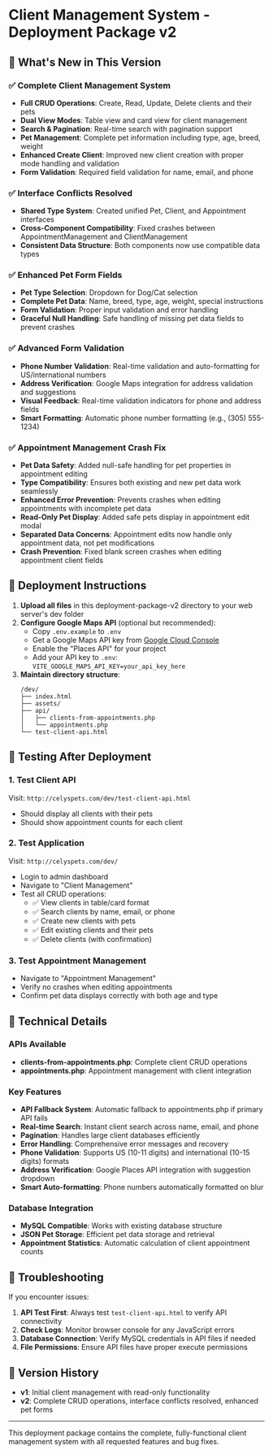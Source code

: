 # Client Management System - Deployment Package v2

## 🎯 What's New in This Version

### ✅ Complete Client Management System
- **Full CRUD Operations**: Create, Read, Update, Delete clients and their pets
- **Dual View Modes**: Table view and card view for client management
- **Search & Pagination**: Real-time search with pagination support
- **Pet Management**: Complete pet information including type, age, breed, weight
- **Enhanced Create Client**: Improved new client creation with proper mode handling and validation
- **Form Validation**: Required field validation for name, email, and phone

### ✅ Interface Conflicts Resolved
- **Shared Type System**: Created unified Pet, Client, and Appointment interfaces
- **Cross-Component Compatibility**: Fixed crashes between AppointmentManagement and ClientManagement
- **Consistent Data Structure**: Both components now use compatible data types

### ✅ Enhanced Pet Form Fields
- **Pet Type Selection**: Dropdown for Dog/Cat selection
- **Complete Pet Data**: Name, breed, type, age, weight, special instructions
- **Form Validation**: Proper input validation and error handling
- **Graceful Null Handling**: Safe handling of missing pet data fields to prevent crashes

### ✅ Advanced Form Validation
- **Phone Number Validation**: Real-time validation and auto-formatting for US/international numbers
- **Address Verification**: Google Maps integration for address validation and suggestions
- **Visual Feedback**: Real-time validation indicators for phone and address fields
- **Smart Formatting**: Automatic phone number formatting (e.g., (305) 555-1234)

### ✅ Appointment Management Crash Fix
- **Pet Data Safety**: Added null-safe handling for pet properties in appointment editing
- **Type Compatibility**: Ensures both existing and new pet data work seamlessly
- **Enhanced Error Prevention**: Prevents crashes when editing appointments with incomplete pet data
- **Read-Only Pet Display**: Added safe pets display in appointment edit modal
- **Separated Data Concerns**: Appointment edits now handle only appointment data, not pet modifications
- **Crash Prevention**: Fixed blank screen crashes when editing appointment client fields

## 🚀 Deployment Instructions

1. **Upload all files** in this deployment-package-v2 directory to your web server's dev folder
2. **Configure Google Maps API** (optional but recommended):
   - Copy `.env.example` to `.env`
   - Get a Google Maps API key from [Google Cloud Console](https://console.cloud.google.com/apis/credentials)
   - Enable the "Places API" for your project
   - Add your API key to `.env`: `VITE_GOOGLE_MAPS_API_KEY=your_api_key_here`
3. **Maintain directory structure**:
   ```
   /dev/
   ├── index.html
   ├── assets/
   ├── api/
   │   ├── clients-from-appointments.php
   │   └── appointments.php
   └── test-client-api.html
   ```

## 🧪 Testing After Deployment

### 1. Test Client API
Visit: `http://celyspets.com/dev/test-client-api.html`
- Should display all clients with their pets
- Should show appointment counts for each client

### 2. Test Application
Visit: `http://celyspets.com/dev/`
- Login to admin dashboard
- Navigate to "Client Management"
- Test all CRUD operations:
  - ✅ View clients in table/card format
  - ✅ Search clients by name, email, or phone
  - ✅ Create new clients with pets
  - ✅ Edit existing clients and their pets
  - ✅ Delete clients (with confirmation)

### 3. Test Appointment Management
- Navigate to "Appointment Management"
- Verify no crashes when editing appointments
- Confirm pet data displays correctly with both age and type

## 🔧 Technical Details

### APIs Available
- **clients-from-appointments.php**: Complete client CRUD operations
- **appointments.php**: Appointment management with client integration

### Key Features
- **API Fallback System**: Automatic fallback to appointments.php if primary API fails
- **Real-time Search**: Instant client search across name, email, and phone
- **Pagination**: Handles large client databases efficiently
- **Error Handling**: Comprehensive error messages and recovery
- **Phone Validation**: Supports US (10-11 digits) and international (10-15 digits) formats
- **Address Verification**: Google Places API integration with suggestion dropdown
- **Smart Auto-formatting**: Phone numbers automatically formatted on blur

### Database Integration
- **MySQL Compatible**: Works with existing database structure
- **JSON Pet Storage**: Efficient pet data storage and retrieval
- **Appointment Statistics**: Automatic calculation of client appointment counts

## 🐛 Troubleshooting

If you encounter issues:

1. **API Test First**: Always test `test-client-api.html` to verify API connectivity
2. **Check Logs**: Monitor browser console for any JavaScript errors
3. **Database Connection**: Verify MySQL credentials in API files if needed
4. **File Permissions**: Ensure API files have proper execute permissions

## 📝 Version History

- **v1**: Initial client management with read-only functionality
- **v2**: Complete CRUD operations, interface conflicts resolved, enhanced pet forms

---

This deployment package contains the complete, fully-functional client management system with all requested features and bug fixes.
